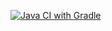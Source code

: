 [![Java CI with Gradle](https://github.com/vitaliyvilkov/homeworkAPI2/actions/workflows/gradle.yml/badge.svg)](https://github.com/vitaliyvilkov/homeworkAPI2/actions/workflows/gradle.yml)